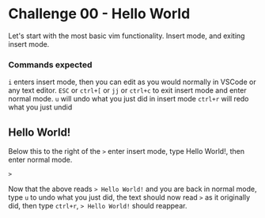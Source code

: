 # Challenge 00 - Hello World

Let's start with the most basic vim functionality.  Insert mode, and exiting insert mode.

### Commands expected

`i` enters insert mode, then you can edit as you would normally in VSCode or any text editor.
`ESC` or `ctrl+[` or `jj` or `ctrl+c` to exit insert mode and enter normal mode.
`u` will undo what you just did in insert mode
`ctrl+r` will redo what you just undid


## Hello World!

Below this to the right of the `>` enter insert mode, type Hello World!, then enter normal mode.

`>`

Now that the above reads `> Hello World!` and you are back in normal mode, type `u` to undo what you just did, the text should now read `>` as it originally did, then type `ctrl+r`, `> Hello World!` should reappear.